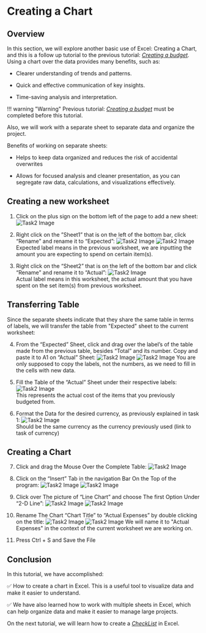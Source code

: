 # Creating a Chart

## Overview

In this section, we will explore another basic use of Excel: Creating a Chart, and this is a follow up tutorial to the previous tutorial: [_Creating a budget_](Task1.md). Using a chart over the data provides many benefits, such as:

* Clearer understanding of trends and patterns.

* Quick and effective communication of key insights.

* Time-saving analysis and interpretation.

!!! warning "Warning"
    <i class="fas fa-exclamation-triangle"></i> Previous tutorial: [_Creating a budget_](Task1.md) must be completed before this tutorial.



Also, we will work with a separate sheet to separate data and organize the project. 

Benefits of working on separate sheets:

* Helps to keep data organized and reduces the risk of accidental overwrites

* Allows for focused analysis and cleaner presentation, as you can segregate raw data, calculations, and visualizations effectively.

## Creating a new worksheet


1. Click on the plus sign on the bottom left of the page to add a new sheet:
![Task2 Image](Assets/Task2/Task2_1.png)

2. Right click on the ”Sheet1” that is on the left of the bottom bar, click “Rename” and rename it to “Expected”:
![Task2 Image](Assets/Task2/Task2_2A.png)
![Task2 Image](Assets/Task2/Task2_2B.png)
 Expected label means in the previous worksheet, we are inputting the amount you are expecting to spend on certain item(s).

3. Right click on the “Sheet2” that is on the left of the bottom bar and click “Rename” and rename it to “Actual”:
![Task2 Image](Assets/Task2/Task2_3.png)  
Actual label means in this worksheet, the actual amount that you have spent on the set item(s) from previous worksheet.

## Transferring Table

Since the separate sheets indicate that they share the same table in terms of labels, we will transfer the table from "Expected" sheet to the current worksheet:

4. From the “Expected” Sheet, click and drag over the label’s of the table made from the previous table, besides “Total” and its number. Copy and paste it to A1 on “Actual” Sheet:
   ![Task2 Image](Assets/Task2/Task2_4.png)
   ![Task2 Image](Assets/Task2/Task2_4B.png)
You are only supposed to copy the labels, not the numbers, as we need to fill in the cells with new data.


5. Fill the Table of the “Actual” Sheet  under their respective labels:
![Task2 Image](Assets/Task2/Task2_5.png)  
This represents the actual cost of the items that you previously budgeted from.


6. Format the Data for the desired currency, as previously explained in task 1:
![Task2 Image](Assets/Task2/Task2_6.png)  
Should be the same currency as the currency previously used (link to task of currency)

## Creating a Chart
7. Click and drag the Mouse Over the Complete Table:
![Task2 Image](Assets/Task2/Task2_7.png)

8. Click on the “Insert” Tab in the navigation Bar On the Top of the program:
![Task2 Image](Assets/Task2/Task2_8.png)
![Task2 Image](Assets/Task2/Task2_8B.png)

9. Click over The picture of “Line Chart” and choose The first Option Under “2-D Line”:
![Task2 Image](Assets/Task2/Task2_9A.png)
![Task2 Image](Assets/Task2/Task2_9B.png)

10. Rename The Chart “Chart Title” to “Actual Expenses” by double clicking on the title: 
![Task2 Image](Assets/Task2/Task2_10.png)
![Task2 Image](Assets/Task2/Task2_10B.png)
We will name it to "Actual Expenses" in the context of the current worksheet we are working on.

11. Press Ctrl + S and Save the File

## Conclusion

In this tutorial, we have accomplished:

 :white_check_mark: How to create a chart in Excel. This is a useful tool to visualize data and make it easier to understand. 
 
 :white_check_mark: We have also learned how to work with multiple sheets in Excel, which can help organize data and make it easier to manage large projects.




On the next tutorial, we will learn how to create a [_CheckList_](Task3.md) in Excel.
